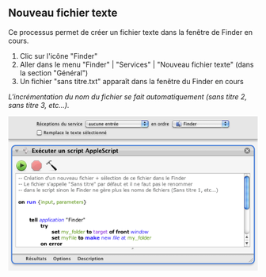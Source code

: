## Nouveau fichier texte

Ce processus permet de créer un fichier texte dans la fenêtre de Finder en cours.

1. Clic sur l'icône "Finder"
2. Aller dans le menu "Finder" | "Services" | "Nouveau fichier texte" (dans la section "Général")
3. Un fichier "sans titre.txt" apparaît dans la fenêtre du Finder en cours

_L'incrémentation du nom du fichier se fait automatiquement (sans titre 2, sans titre 3, etc...)._

![Aperçu](Nouveau_fichier_texte.workflow/Contents/QuickLook/Thumbnail.png "Preview")